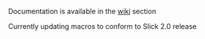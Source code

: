 Documentation is available in the [wiki](https://github.com/ebiznext/slick-macros/wiki) section

Currently updating macros to conform to Slick 2.0 release
